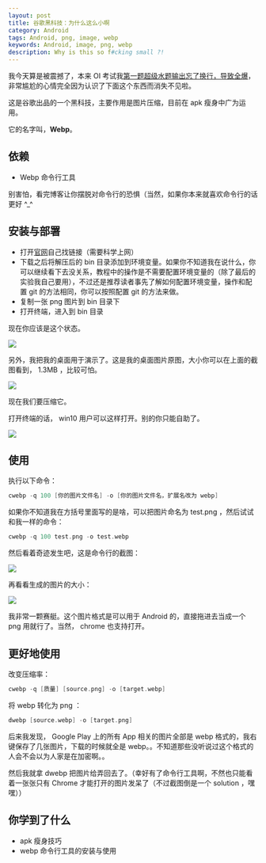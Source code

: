 ```yaml
---
layout: post
title: 谷歌黑科技：为什么这么小啊
category: Android
tags: Android, png, image, webp
keywords: Android, image, png, webp
description: Why is this so f#cking small ?!
---
```


我今天算是被震撼了，本来 OI 考试我[第一题超级水题输出忘了换行，导致全爆](https://github.com/ice1000/OI-codes/blob/master/else/2016-7-11-game.cpp)，非常尴尬的心情完全因为认识了下面这个东西而消失不见啦。

这是谷歌出品的一个黑科技，主要作用是图片压缩，目前在 apk 瘦身中广为运用。

它的名字叫，**Webp**。

## 依赖

+ Webp 命令行工具

别害怕，看完博客让你摆脱对命令行的恐惧（当然，如果你本来就喜欢命令行的话更好 ^_^

## 安装与部署

+ 打开[官网](https://developers.google.com/speed/webp/)自己找链接（需要科学上网）
+ 下载之后将解压后的 bin 目录添加到环境变量。如果你不知道我在说什么，你可以继续看下去没关系，教程中的操作是不需要配置环境变量的（除了最后的实验我自己要用），不过还是推荐读者事先了解如何配置环境变量，操作和配置 git 的方法相同，你可以按照配置 git 的方法来做。
+ 复制一张 png 图片到 bin 目录下
+ 打开终端，进入到 bin 目录

现在你应该是这个状态。

![](https://coding.net/u/ice1000/p/Images/git/raw/master/blog-img/old/andr/webp/2.png)

另外，我把我的桌面用于演示了。这是我的桌面图片原图，大小你可以在上面的截图看到， 1.3MB ，比较可怕。

![](https://coding.net/u/ice1000/p/Images/git/raw/master/blog-img/old/andr/webp/1.png)

现在我们要压缩它。

打开终端的话， win10 用户可以这样打开。别的你只能自助了。

![](https://coding.net/u/ice1000/p/Images/git/raw/master/blog-img/old/andr/webp/3.png)

## 使用

执行以下命令：

```c
cwebp -q 100 [你的图片文件名] -o [你的图片文件名，扩展名改为 webp]
```

如果你不知道我在方括号里面写的是啥，可以把图片命名为 test.png ，然后试试和我一样的命令：

```c
cwebp -q 100 test.png -o test.webp
```

然后看着奇迹发生吧，这是命令行的截图：

![](https://coding.net/u/ice1000/p/Images/git/raw/master/blog-img/old/andr/webp/4.png)

再看看生成的图片的大小：

![](https://coding.net/u/ice1000/p/Images/git/raw/master/blog-img/old/andr/webp/5.png)

我非常一颗赛艇。这个图片格式是可以用于 Android 的，直接拖进去当成一个 png 用就行了。当然， chrome 也支持打开。

## 更好地使用

改变压缩率：

```c
cwebp -q [质量] [source.png] -o [target.webp]
```

将 webp 转化为 png ：

```c
dwebp [source.webp] -o [target.png]
```

后来我发现， Google Play 上的所有 App 相关的图片全部是 webp 格式的，我右键保存了几张图片，下载的时候就全是 webp。。不知道那些没听说过这个格式的人会不会以为人家是在加密啊。。

然后我就拿 dwebp 把图片给弄回去了。（幸好有了命令行工具啊，不然也只能看着一张张只有 Chrome 才能打开的图片发呆了（不过截图倒是一个 solution ，嘿嘿））

## 你学到了什么

+ apk 瘦身技巧
+ webp 命令行工具的安装与使用